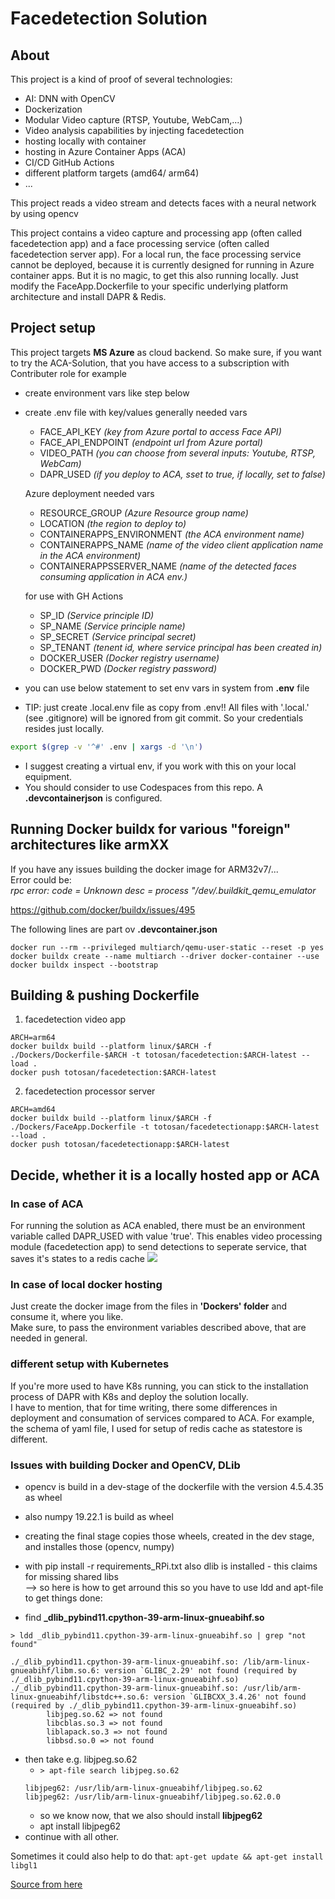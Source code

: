 # Facedetection Solution
## About
This project is a kind of proof of several technologies:
- AI: DNN with OpenCV
- Dockerization
- Modular Video capture (RTSP, Youtube, WebCam,...)
- Video analysis capabilities by injecting facedetection
- hosting locally with container
- hosting in Azure Container Apps (ACA)
- CI/CD GitHub Actions
- different platform targets (amd64/ arm64)
- ...

This project reads a video stream and detects faces with a neural network by using opencv



This project contains a video capture and processing app (often called facedetection app) and a face processing service (often called facedetection server app).
For a local run, the face processing service cannot be deployed, because it is currently designed for running in Azure container apps. But it is no magic, to get this also running locally. Just modify the FaceApp.Dockerfile to your specific underlying platform architecture and install DAPR & Redis. 

## Project setup
This project targets **MS Azure** as cloud backend. So make sure, if you want to try the ACA-Solution, that you have access to a subscription with Contributer role for example


- create environment vars like step below
- create .env file with key/values
    generally needed vars
    - FACE_API_KEY *(key from Azure portal to access Face API)*
    - FACE_API_ENDPOINT *(endpoint url from Azure portal)*
    - VIDEO_PATH *(you can choose from several inputs: Youtube, RTSP, WebCam)*
    - DAPR_USED *(if you deploy to ACA, sset to true, if locally, set to false)*
    
    Azure deployment needed vars
    - RESOURCE_GROUP *(Azure Resource group name)*
    - LOCATION *(the region to deploy to)*
    - CONTAINERAPPS_ENVIRONMENT *(the ACA environment name)*
    - CONTAINERAPPS_NAME *(name of the video client application name in the ACA environment)*
    - CONTAINERAPPSSERVER_NAME *(name of the detected faces consuming application in ACA env.)*
    
    for use with GH Actions
    - SP_ID *(Service principle ID)*
    - SP_NAME *(Service principle name)*
    - SP_SECRET *(Service principal secret)*
    - SP_TENANT *(tenent id, where service principal has been created in)*
    - DOCKER_USER *(Docker registry username)*
    - DOCKER_PWD *(Docker registry password)*

- you can use below statement to set env vars in system from **.env** file
- TIP: just create .local.env file as copy from .env!! All files with '.local.' (see .gitignore) will be ignored from git commit. So your credentials resides just locally.
```sh
export $(grep -v '^#' .env | xargs -d '\n')
```
- I suggest creating a virtual env, if you work with this on your local equipment.
- You should consider to use Codespaces from this repo. A **.devcontainerjson** is configured.

## Running Docker buildx for various "foreign" architectures like armXX
If you have any issues building the docker image for ARM32v7/...   
Error could be:   
*rpc error: code = Unknown desc = process "/dev/.buildkit_qemu_emulator*

https://github.com/docker/buildx/issues/495

The following lines are part ov **.devcontainer.json**

```
docker run --rm --privileged multiarch/qemu-user-static --reset -p yes
docker buildx create --name multiarch --driver docker-container --use
docker buildx inspect --bootstrap
```

## Building & pushing Dockerfile
1. facedetection video app
```
ARCH=arm64
docker buildx build --platform linux/$ARCH -f ./Dockers/Dockerfile-$ARCH -t totosan/facedetection:$ARCH-latest --load .
docker push totosan/facedetection:$ARCH-latest
```

2. facedetection processor server
```
ARCH=amd64
docker buildx build --platform linux/$ARCH -f ./Dockers/FaceApp.Dockerfile -t totosan/facedetectionapp:$ARCH-latest --load .
docker push totosan/facedetectionapp:$ARCH-latest
```

## Decide, whether it is a locally hosted app or ACA
### In case of ACA
For running the solution as ACA enabled, there must be an environment variable called DAPR_USED with value 'true'.
This enables video processing module (facedetection app) to send detections to seperate service, that saves it's states to a redis cache
<image src="./assets/architecture.png"/>

### In case of local docker hosting
Just create the docker image from the files in **'Dockers' folder** and consume it, where you like.   
Make sure, to pass the environment variables described above, that are needed in general.   

### different setup with Kubernetes
If you're more used to have K8s running, you can stick to the installation process of DAPR with K8s and deploy the solution locally.   
I have to mention, that for time writing, there some differences in deployment and consumation of services compared to ACA.
For example, the schema of yaml file, I used for setup of redis cache as statestore is different.


### Issues with building Docker and OpenCV, DLib
- opencv is build in a dev-stage of the dockerfile with the version 4.5.4.35 as wheel
- also numpy 19.22.1 is build as wheel
- creating the final stage copies those wheels, created in the dev stage, and installes those (opencv, numpy)
- with pip install -r requirements_RPi.txt also dlib is installed - this claims for missing shared libs   
--> so here is how to get arround this
so you have to use ldd and apt-file to get things done:

- find **_dlib_pybind11.cpython-39-arm-linux-gnueabihf.so**

`> ldd _dlib_pybind11.cpython-39-arm-linux-gnueabihf.so | grep "not found"`
```
./_dlib_pybind11.cpython-39-arm-linux-gnueabihf.so: /lib/arm-linux-gnueabihf/libm.so.6: version `GLIBC_2.29' not found (required by ./_dlib_pybind11.cpython-39-arm-linux-gnueabihf.so)
./_dlib_pybind11.cpython-39-arm-linux-gnueabihf.so: /usr/lib/arm-linux-gnueabihf/libstdc++.so.6: version `GLIBCXX_3.4.26' not found (required by ./_dlib_pybind11.cpython-39-arm-linux-gnueabihf.so)
        libjpeg.so.62 => not found
        libcblas.so.3 => not found
        liblapack.so.3 => not found
        libbsd.so.0 => not found
```
- then take e.g. libjpeg.so.62
    - `> apt-file search libjpeg.so.62`
    ```
    libjpeg62: /usr/lib/arm-linux-gnueabihf/libjpeg.so.62
    libjpeg62: /usr/lib/arm-linux-gnueabihf/libjpeg.so.62.0.0
    ```
    - so we know now, that we also should install **libjpeg62**
    - apt install libjpeg62
- continue with all other.

Sometimes it could also help to do that:
`apt-get update && apt-get install libgl1`

[Source from here](ttps://itsmycode.com/importerror-libgl-so-1-cannot-open-shared-object-file-no-such-file-or-directory/)
